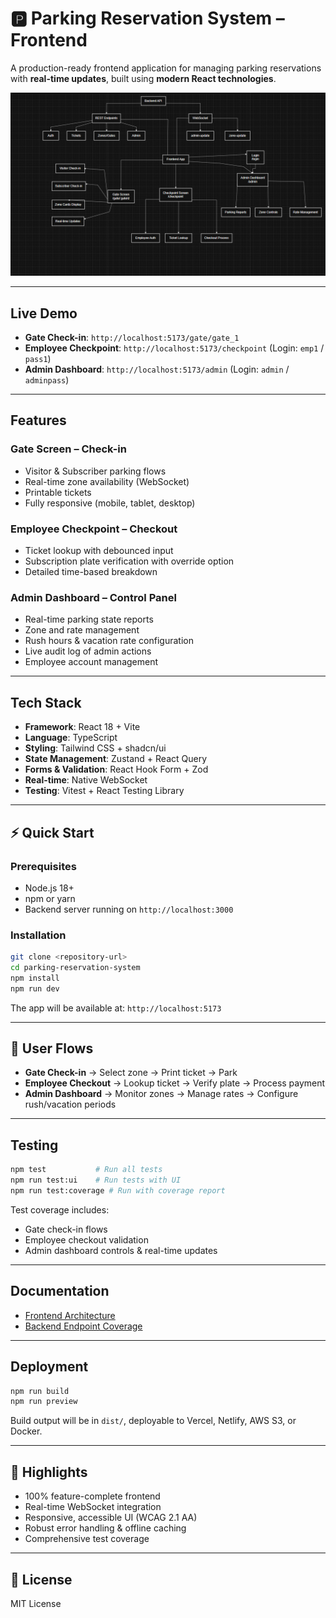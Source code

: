 


# 🅿️ Parking Reservation System – Frontend

A production-ready frontend application for managing parking reservations with **real-time updates**, built using **modern React technologies**.

![Parking Reservation System](./parking-reservation-diagram.png)

---

##  Live Demo

- **Gate Check-in**: `http://localhost:5173/gate/gate_1`  
- **Employee Checkpoint**: `http://localhost:5173/checkpoint` (Login: `emp1` / `pass1`)  
- **Admin Dashboard**: `http://localhost:5173/admin` (Login: `admin` / `adminpass`)  

---

##  Features

### Gate Screen – Check-in
- Visitor & Subscriber parking flows  
- Real-time zone availability (WebSocket)  
- Printable tickets  
- Fully responsive (mobile, tablet, desktop)  

### Employee Checkpoint – Checkout
- Ticket lookup with debounced input  
- Subscription plate verification with override option  
- Detailed time-based breakdown  

### Admin Dashboard – Control Panel
- Real-time parking state reports  
- Zone and rate management  
- Rush hours & vacation rate configuration  
- Live audit log of admin actions  
- Employee account management  

---

##  Tech Stack

- **Framework**: React 18 + Vite  
- **Language**: TypeScript  
- **Styling**: Tailwind CSS + shadcn/ui  
- **State Management**: Zustand + React Query  
- **Forms & Validation**: React Hook Form + Zod  
- **Real-time**: Native WebSocket  
- **Testing**: Vitest + React Testing Library  

---

## ⚡ Quick Start

### Prerequisites
- Node.js 18+  
- npm or yarn  
- Backend server running on `http://localhost:3000`  

### Installation
```bash
git clone <repository-url>
cd parking-reservation-system
npm install
npm run dev
````

The app will be available at: `http://localhost:5173`

---

## 📱 User Flows

* **Gate Check-in** → Select zone → Print ticket → Park
* **Employee Checkout** → Lookup ticket → Verify plate → Process payment
* **Admin Dashboard** → Monitor zones → Manage rates → Configure rush/vacation periods

---

##  Testing

```bash
npm test           # Run all tests
npm run test:ui    # Run tests with UI
npm run test:coverage # Run with coverage report
```

Test coverage includes:

* Gate check-in flows
* Employee checkout validation
* Admin dashboard controls & real-time updates

---

##  Documentation

* [Frontend Architecture](./FRONTEND_ARCHITECTURE.md)
* [Backend Endpoint Coverage](./BACKEND_STATUS.md)

---

##  Deployment

```bash
npm run build
npm run preview
```

Build output will be in `dist/`, deployable to Vercel, Netlify, AWS S3, or Docker.

---

## 🎯 Highlights

* 100% feature-complete frontend
* Real-time WebSocket integration
* Responsive, accessible UI (WCAG 2.1 AA)
* Robust error handling & offline caching
* Comprehensive test coverage

---

## 📄 License

MIT License

```


